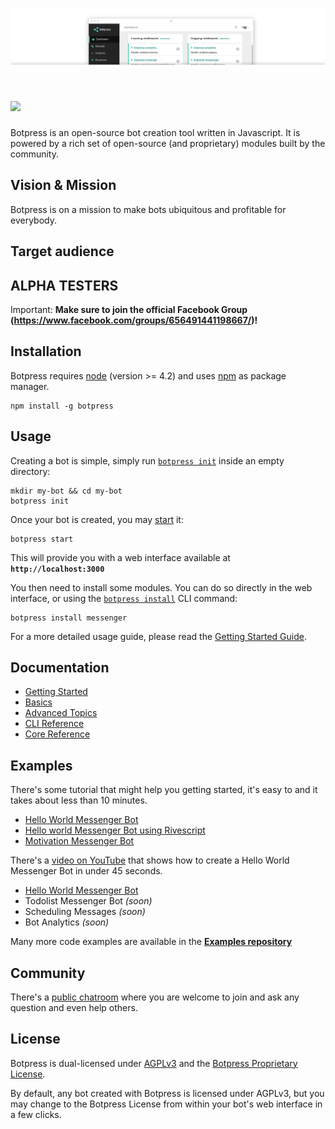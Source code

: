 <a href='http://botpress.io'><img src='/assets/screenshot-ui.png'></a>
# <a href='http://botpress.io'><img src='https://httpsimage.com/img/botpress-logo-120.png' height='60'></a>

Botpress is an open-source bot creation tool written in Javascript. It is powered by a rich set of open-source (and proprietary) modules built by the community.

## Vision & Mission

Botpress is on a mission to make bots ubiquitous and profitable for everybody.

## Target audience



## ALPHA TESTERS

Important: **Make sure to join the official Facebook Group (https://www.facebook.com/groups/656491441198667/)!**

## Installation

Botpress requires [node](https://nodejs.org) (version >= 4.2) and uses [npm](https://www.npmjs.com) as package manager.

```
npm install -g botpress
```

## Usage

Creating a bot is simple, simply run [`botpress init`](/docs/cli-reference.md#init) inside an empty directory:

```
mkdir my-bot && cd my-bot
botpress init
```

Once your bot is created, you may [start](/docs/cli-reference.md#start--s) it:

```
botpress start
```

This will provide you with a web interface available at **`http://localhost:3000`**

You then need to install some modules. You can do so directly in the web interface, or using the [`botpress install`](/docs/cli-reference.md#install--i) CLI command:

```
botpress install messenger
```

For a more detailed usage guide, please read the [Getting Started Guide](/docs/getting-started.md).

## Documentation

- [Getting Started](/docs/getting-started.md)
- [Basics](/docs/basics.md)
- [Advanced Topics](/docs/advanced-topics.md)
- [CLI Reference](/docs/cli-reference.md)
- [Core Reference](/docs/core-reference.md)

## Examples

There's some tutorial that might help you getting started, it's easy to and it takes about less than 10 minutes.

- [Hello World Messenger Bot](https://github.com/botpress/botpress-examples/tree/master/hello-world-bot)
- [Hello world Messenger Bot using Rivescript](https://github.com/botpress/botpress-examples/tree/master/hello-world-rivescript-bot)
- [Motivation Messenger Bot](https://github.com/botpress/botpress-examples/tree/master/motivation-bot)


There's a [video on YouTube](TODO) that shows how to create a Hello World Messenger Bot in under 45 seconds.

- [Hello World Messenger Bot](https://github.com/botpress/botpress-examples/tree/master/hello-world-bot)
- Todolist Messenger Bot _(soon)_
- Scheduling Messages _(soon)_
- Bot Analytics _(soon)_

Many more code examples are available in the **[Examples repository](https://github.com/botpress/botpress-examples)**

## Community

There's a [public chatroom](https://gitter.im/botpress/core) where you are welcome to join and ask any question and even help others.

## License

Botpress is dual-licensed under [AGPLv3](/licenses/LICENSE_AGPL3) and the [Botpress Proprietary License](/licenses/LICENSE_BOTPRESS).

By default, any bot created with Botpress is licensed under AGPLv3, but you may change to the Botpress License from within your bot's web interface in a few clicks.
